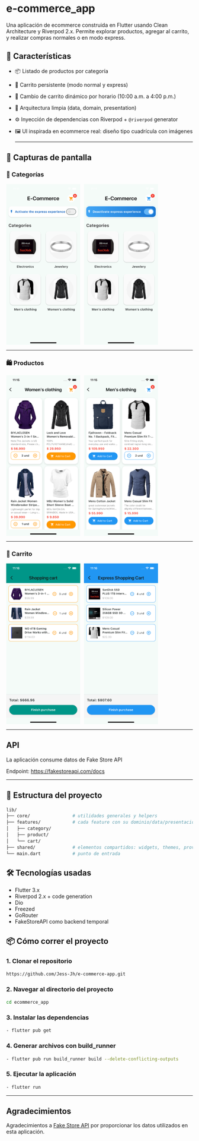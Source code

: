# e-commerce_app

Una aplicación de ecommerce construida en Flutter usando Clean Architecture y Riverpod 2.x. Permite explorar productos, agregar al carrito, y realizar compras normales o en modo express.

## 🚀 Características

- 📦 Listado de productos por categoría
- 🛒 Carrito persistente (modo normal y express)
- 🔁 Cambio de carrito dinámico por horario (10:00 a.m. a 4:00 p.m.)
- 🧩 Arquitectura limpia (data, domain, presentation)
- ⚙️ Inyección de dependencias con Riverpod + `@riverpod` generator
- 🖼️ UI inspirada en ecommerce real: diseño tipo cuadrícula con imágenes

  ---

## 📸 Capturas de pantalla

### 📁 Categorías

<div style="display: flex; gap: 10px;">
   <img src="screenshots/category_page.png" alt="Category Page" width="200"/>
   <img src="screenshots/category_page_express.png" alt="Category Page Express" width="200"/>
</div>

---

### 🛍️ Productos

<div style="display: flex; gap: 10px;">
   <img src="screenshots/product_list.png" alt="Product List" width="200"/>
   <img src="screenshots/product_list_express.png" alt="Product List Express" width="200"/>
</div>

---

### 🛒 Carrito

<div style="display: flex; gap: 10px;">
   <img src="screenshots/shopping_cart.png" alt="Shopping Cart" width="200"/>
   <img src="screenshots/shopping_cart_express.png" alt="Shopping Cart Express" width="200"/>
</div>

---

## API
La aplicación consume datos de Fake Store API

Endpoint: https://fakestoreapi.com/docs

---

## 🧱 Estructura del proyecto

```bash
lib/
├── core/                # utilidades generales y helpers
├── features/            # cada feature con su dominio/data/presentación
│   ├── category/
│   ├── product/
│   └── cart/
├── shared/              # elementos compartidos: widgets, themes, providers
└── main.dart            # punto de entrada
```

## 🛠️ Tecnologías usadas

- Flutter 3.x
- Riverpod 2.x + code generation
- Dio
- Freezed
- GoRouter
- FakeStoreAPI como backend temporal

## 📦 Cómo correr el proyecto

### 1. Clonar el repositorio
```bash
https://github.com/Jess-Jh/e-commerce-app.git
```
### 2. Navegar al directorio del proyecto
``` bash
cd ecommerce_app
```
### 3. Instalar las dependencias
``` bash
- flutter pub get
```
### 4. Generar archivos con build_runner
``` bash
- flutter pub run build_runner build --delete-conflicting-outputs
```
### 5. Ejecutar la aplicación
```bash
- flutter run
```

---

## Agradecimientos
Agradecimientos a [Fake Store API](https://fakestoreapi.com) por proporcionar los datos utilizados en esta aplicación.




